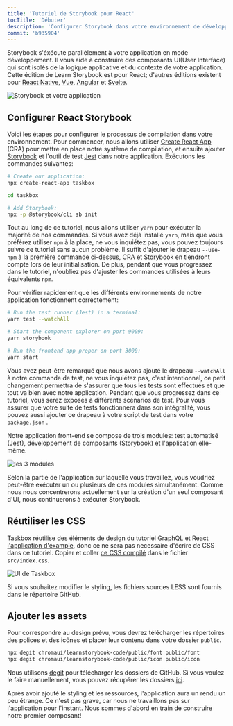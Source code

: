 ```yaml
---
title: 'Tutoriel de Storybook pour React'
tocTitle: 'Débuter'
description: 'Configurer Storybook dans votre environnement de développement'
commit: 'b935904'
---
```


Storybook s'éxécute parallèlement à votre application en mode développement. Il vous aide à construire des composants UI(User Interface) qui sont isolés de la logique applicative et du contexte de votre application. Cette édition de Learn Storybook est pour React; d'autres éditions existent pour [React Native](/react-native/en/get-started), [Vue](/vue/en/get-started), [Angular](/angular/en/get-started) et [Svelte](/svelte/en/get-started).

![Storybook et votre application](/intro-to-storybook/storybook-relationship.jpg)

## Configurer React Storybook

Voici les étapes pour configurer le processus de compilation dans votre environnement. Pour commencer, nous allons utiliser [Create React App](https://github.com/facebook/create-react-app) (CRA) pour mettre en place notre système de compilation, et ensuite ajouter [Storybook](https://storybook.js.org/) et l'outil de test [Jest](https://facebook.github.io/jest/) dans notre application. Exécutons les commandes suivantes:

```bash
# Create our application:
npx create-react-app taskbox

cd taskbox

# Add Storybook:
npx -p @storybook/cli sb init
```

<div class="aside">
Tout au long de ce tutoriel, nous allons utiliser <code>yarn</code> pour exécuter la majorité de nos commandes. 
Si vous avez déjà installé <code>yarn</code>, mais que vous préférez utiliser <code>npm</code> à la place, ne vous inquiétez pas, vous pouvez toujours suivre ce tutoriel sans aucun problème. Il suffit d'ajouter le drapeau <code>--use-npm</code> à la première commande ci-dessus, CRA et Storybook en tiendront compte lors de leur initialisation. De plus, pendant que vous progressez dans le tutoriel, n'oubliez pas d'ajuster les commandes utilisées à leurs équivalents <code>npm</code>.
</div>

Pour vérifier rapidement que les différents environnements de notre application fonctionnent correctement:

```bash
# Run the test runner (Jest) in a terminal:
yarn test --watchAll

# Start the component explorer on port 9009:
yarn storybook

# Run the frontend app proper on port 3000:
yarn start
```

<div class="aside"> 
Vous avez peut-être remarqué que nous avons ajouté le drapeau <code>--watchAll</code> à notre commande de test, ne vous inquiétez pas, c'est intentionnel, ce petit changement permettra de s'assurer que tous les tests sont effectués et que tout va bien avec notre application. Pendant que vous progressez dans ce tutoriel, vous serez exposés à différents scénarios de test. Pour vous assurer que votre suite de tests fonctionnera dans son intégralité, vous pouvez aussi ajouter ce drapeau à votre script de test dans votre <code>package.json</code> .
</div>

Notre application front-end se compose de trois modules: test automatisé (Jest), développement de composants (Storybook) et l'application elle-même.

![les 3 modules](/intro-to-storybook/app-three-modalities.png)

Selon la partie de l'application sur laquelle vous travaillez, vous voudriez peut-être exécuter un ou plusieurs de ces modules simultanément. Comme nous nous concentrerons actuellement sur la création d'un seul composant d'UI, nous continuerons à exécuter Storybook.

## Réutiliser les CSS

Taskbox réutilise des éléments de design du tutoriel GraphQL et React [l'application d'éxample](https://www.chromatic.com/blog/graphql-react-tutorial-part-1-6), donc ce ne sera pas necessaire d'écrire de CSS dans ce tutoriel. Copier et coller [ce CSS compilé](https://github.com/chromaui/learnstorybook-code/blob/master/src/index.css) dans le fichier `src/index.css`.

![UI de Taskbox](/intro-to-storybook/ss-browserchrome-taskbox-learnstorybook.png)

<div class="aside">
Si vous souhaitez modifier le styling, les fichiers sources LESS sont fournis dans le répertoire GitHub.
</div>

## Ajouter les assets

Pour correspondre au design prévu, vous devrez télécharger les répertoires des polices et des icônes et placer leur contenu dans votre dossier `public`.

```bash
npx degit chromaui/learnstorybook-code/public/font public/font
npx degit chromaui/learnstorybook-code/public/icon public/icon
```

<div class="aside">
Nous utilisons <a href="https://github.com/Rich-Harris/degit">degit</a> pour télécharger les dossiers de GitHub. Si vous voulez le faire manuellement, vous pouvez récupérer les dossiers <a href="https://github.com/chromaui/learnstorybook-code/tree/master/public">ici</a>.
</div>

Après avoir ajouté le styling et les ressources, l'application aura un rendu un peu étrange. Ce n'est pas grave, car nous ne travaillons pas sur l'application pour l'instant. Nous sommes d'abord en train de construire notre premier composant!
